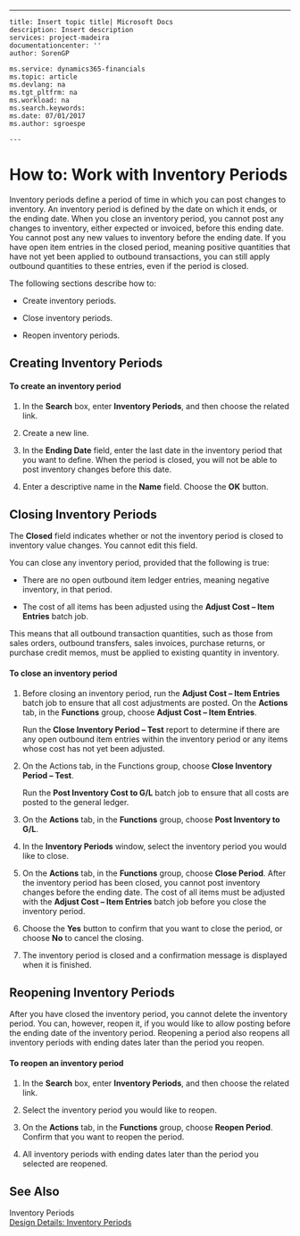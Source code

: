 ---
    title: Insert topic title| Microsoft Docs
    description: Insert description
    services: project-madeira
    documentationcenter: ''
    author: SorenGP

    ms.service: dynamics365-financials
    ms.topic: article
    ms.devlang: na
    ms.tgt_pltfrm: na
    ms.workload: na
    ms.search.keywords:
    ms.date: 07/01/2017
    ms.author: sgroespe

    ---
# How to: Work with Inventory Periods
Inventory periods define a period of time in which you can post changes to inventory. An inventory period is defined by the date on which it ends, or the ending date. When you close an inventory period, you cannot post any changes to inventory, either expected or invoiced, before this ending date. You cannot post any new values to inventory before the ending date. If you have open item entries in the closed period, meaning positive quantities that have not yet been applied to outbound transactions, you can still apply outbound quantities to these entries, even if the period is closed.  
  
 The following sections describe how to:  
  
-   Create inventory periods.  
  
-   Close inventory periods.  
  
-   Reopen inventory periods.  
  
## Creating Inventory Periods  
  
#### To create an inventory period  
  
1.  In the **Search** box, enter **Inventory Periods**, and then choose the related link.  
  
2.  Create a new line.  
  
3.  In the **Ending Date** field, enter the last date in the inventory period that you want to define. When the period is closed, you will not be able to post inventory changes before this date.  
  
4.  Enter a descriptive name in the **Name** field. Choose the **OK** button.  
  
## Closing Inventory Periods  
 The **Closed** field indicates whether or not the inventory period is closed to inventory value changes. You cannot edit this field.  
  
 You can close any inventory period, provided that the following is true:  
  
-   There are no open outbound item ledger entries, meaning negative inventory, in that period.  
  
-   The cost of all items has been adjusted using the **Adjust Cost – Item Entries** batch job.  
  
 This means that all outbound transaction quantities, such as those from sales orders, outbound transfers, sales invoices, purchase returns, or purchase credit memos, must be applied to existing quantity in inventory.  
  
#### To close an inventory period  
  
1.  Before closing an inventory period, run the **Adjust Cost – Item Entries** batch job to ensure that all cost adjustments are posted. On the **Actions** tab, in the **Functions** group, choose **Adjust Cost – Item Entries**.  
  
     Run the **Close Inventory Period – Test** report to determine if there are any open outbound item entries within the inventory period or any items whose cost has not yet been adjusted.  
  
2.  On the Actions tab, in the Functions group, choose **Close Inventory Period – Test**.  
  
     Run the **Post Inventory Cost to G\/L** batch job to ensure that all costs are posted to the general ledger.  
  
3.  On the **Actions** tab, in the **Functions** group, choose **Post Inventory to G\/L**.  
  
4.  In the    **Inventory Periods** window, select the inventory period you would like to close.  
  
5.  On the **Actions** tab, in the **Functions** group, choose **Close Period**. After the inventory period has been closed, you cannot post inventory changes before the ending date. The cost of all items must be adjusted with the **Adjust Cost – Item Entries** batch job before you close the inventory period.  
  
6.  Choose the **Yes** button to confirm that you want to close the period, or choose **No** to cancel the closing.  
  
7.  The inventory period is closed and a confirmation message is displayed when it is finished.  
  
## Reopening Inventory Periods  
 After you have closed the inventory period, you cannot delete the inventory period. You can, however, reopen it, if you would like to allow posting before the ending date of the inventory period. Reopening a period also reopens all inventory periods with ending dates later than the period you reopen.  
  
#### To reopen an inventory period  
  
1.  In the **Search** box, enter **Inventory Periods**, and then choose the related link.  
  
2.  Select the inventory period you would like to reopen.  
  
3.  On the **Actions** tab, in the **Functions** group, choose **Reopen Period**. Confirm that you want to reopen the period.  
  
4.  All inventory periods with ending dates later than the period you selected are reopened.  
  
## See Also  
 Inventory Periods   
 [Design Details: Inventory Periods](design-details-inventory-periods.md)